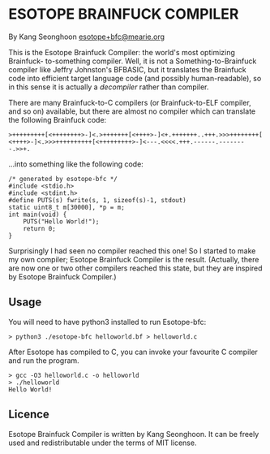 # ESOTOPE BRAINFUCK COMPILER

By Kang Seonghoon <esotope+bfc@mearie.org>


This is the Esotope Brainfuck Compiler: the world's most optimizing Brainfuck-
to-something compiler. Well, it is not a Something-to-Brainfuck compiler like
Jeffry Johnston's BFBASIC, but it translates the Brainfuck code into efficient
target language code (and possibly human-readable), so in this sense it is
actually a _decompiler_ rather than compiler.

There are many Brainfuck-to-C compilers (or Brainfuck-to-ELF compiler, and so
on) available, but there are almost no compiler which can translate the
following Brainfuck code:

    >+++++++++[<++++++++>-]<.>+++++++[<++++>-]<+.+++++++..+++.>>>++++++++[
    <++++>-]<.>>>++++++++++[<+++++++++>-]<---.<<<<.+++.------.--------.>>+.

...into something like the following code:

    /* generated by esotope-bfc */
    #include <stdio.h>
    #include <stdint.h>
    #define PUTS(s) fwrite(s, 1, sizeof(s)-1, stdout)
    static uint8_t m[30000], *p = m;
    int main(void) {
        PUTS("Hello World!");
        return 0;
    }

Surprisingly I had seen no compiler reached this one! So I started to make my
own compiler; Esotope Brainfuck Compiler is the result. (Actually, there are
now one or two other compilers reached this state, but they are inspired by
Esotope Brainfuck Compiler.)

## Usage

You will need to have python3 installed to run Esotope-bfc:

    > python3 ./esotope-bfc helloworld.bf > helloworld.c
    
After Esotope has compiled to C, you can invoke your favourite C compiler and run the program.
   
    > gcc -O3 helloworld.c -o helloworld
    > ./helloworld
    Hello World!

## Licence

Esotope Brainfuck Compiler is written by Kang Seonghoon. It can be freely
used and redistributable under the terms of MIT license.

